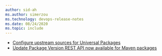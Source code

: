 ```yaml
---
author: sid-ah
ms.author: simerzou
ms.technology: devops-release-notes
ms.date: 08/24/2020
ms.topic: include
---
```


- [Configure upstream sources for Universal Packages](#configure-upstream-sources-for-universal-packages)
- [Update Package Version REST API now available for Maven packages](#update-package-version-rest-api-now-available-for-maven-packages)
